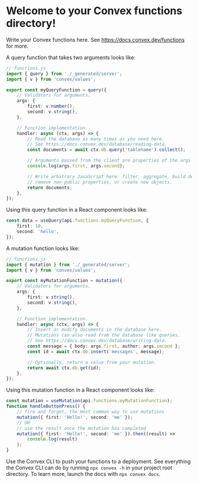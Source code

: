 # Welcome to your Convex functions directory!

Write your Convex functions here.
See https://docs.convex.dev/functions for more.

A query function that takes two arguments looks like:

```ts
// functions.js
import { query } from './_generated/server';
import { v } from 'convex/values';

export const myQueryFunction = query({
    // Validators for arguments.
    args: {
        first: v.number(),
        second: v.string(),
    },

    // Function implementation.
    handler: async (ctx, args) => {
        // Read the database as many times as you need here.
        // See https://docs.convex.dev/database/reading-data.
        const documents = await ctx.db.query('tablename').collect();

        // Arguments passed from the client are properties of the args object.
        console.log(args.first, args.second);

        // Write arbitrary JavaScript here: filter, aggregate, build derived data,
        // remove non-public properties, or create new objects.
        return documents;
    },
});
```

Using this query function in a React component looks like:

```ts
const data = useQuery(api.functions.myQueryFunction, {
    first: 10,
    second: 'hello',
});
```

A mutation function looks like:

```ts
// functions.js
import { mutation } from './_generated/server';
import { v } from 'convex/values';

export const myMutationFunction = mutation({
    // Validators for arguments.
    args: {
        first: v.string(),
        second: v.string(),
    },

    // Function implementation.
    handler: async (ctx, args) => {
        // Insert or modify documents in the database here.
        // Mutations can also read from the database like queries.
        // See https://docs.convex.dev/database/writing-data.
        const message = { body: args.first, author: args.second };
        const id = await ctx.db.insert('messages', message);

        // Optionally, return a value from your mutation.
        return await ctx.db.get(id);
    },
});
```

Using this mutation function in a React component looks like:

```ts
const mutation = useMutation(api.functions.myMutationFunction);
function handleButtonPress() {
    // fire and forget, the most common way to use mutations
    mutation({ first: 'Hello!', second: 'me' });
    // OR
    // use the result once the mutation has completed
    mutation({ first: 'Hello!', second: 'me' }).then((result) =>
        console.log(result)
    );
}
```

Use the Convex CLI to push your functions to a deployment. See everything
the Convex CLI can do by running `npx convex -h` in your project root
directory. To learn more, launch the docs with `npx convex docs`.
